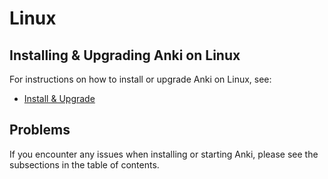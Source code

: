# Linux

## Installing & Upgrading Anki on Linux

For instructions on how to install or upgrade Anki on Linux, see:
- [Install & Upgrade](installing.md)

## Problems

If you encounter any issues when installing or starting Anki, please see the subsections in the table of contents.